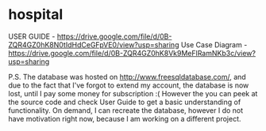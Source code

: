 # hospital

USER GUIDE - https://drive.google.com/file/d/0B-ZQR4GZ0hK8N0tIdHdCeGFpVE0/view?usp=sharing
Use Case Diagram - https://drive.google.com/file/d/0B-ZQR4GZ0hK8Vk9MeFlRamNKb3c/view?usp=sharing

P.S. The database was hosted on http://www.freesqldatabase.com/, and due to the fact that I've forgot to extend my account, the database is now lost, until I pay some money for subscription :( 
However the you can peek at the source code and check User Guide to get a basic understanding of functionality. On demand, I can recreate the database, however I do not have motivation right now, because I am working on a different project.
